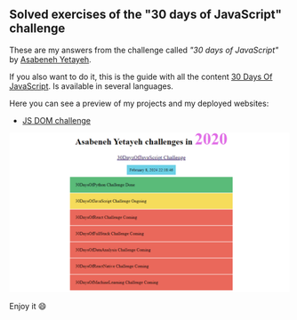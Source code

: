 ## Solved exercises of the "30 days of JavaScript" challenge

These are my answers from the challenge called *"30 days of JavaScript"* by [Asabeneh Yetayeh](https://github.com/Asabeneh).

If you also want to do it, this is the guide with all the content [30 Days Of JavaScript](https://github.com/Asabeneh/30-Days-Of-JavaScript/tree/master). Is available in several languages.

Here you can see a preview of my projects and my deployed websites:

- [JS DOM challenge](https://js-dom-challenge.onrender.com)

![JS DOM challenge](/day-21/gif/miniproject21.gif)

Enjoy it 😄
